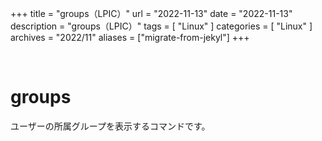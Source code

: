 +++
title = "groups（LPIC）"
url = "2022-11-13"
date = "2022-11-13"
description = "groups（LPIC）"
tags = [
  "Linux"
]
categories = [
  "Linux"
]
archives = "2022/11"
aliases = ["migrate-from-jekyl"]
+++

<br>

# groups

ユーザーの所属グループを表示するコマンドです。

